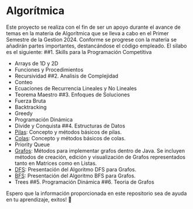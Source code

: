 # Algorítmica
Este proyecto se realiza con el fin de ser un apoyo durante el avance de temas en la materia de Algorítmica que se lleva a cabo en el Primer Semestre de la Gestion 2024. Conforme se progrese con la materia se añadirán partes importantes, destancándose el código empleado. 
El silabo es el siguiente:
##1. Skills para la Programación Competítiva
- Arrays de 1D y 2D
- Funciones y Procedimientos
- Recursividad
##2. Analisis de Complejidad
- Conteo
- Ecuaciones de Recurrencia Lineales y No Lineales
- Teorema Maestro
##3. Enfoques de Soluciones
- Fuerza Bruta
- Backtracking
- Greedy
- Programación Dinámica
- Divide y Conquista
##4. Estructuras de Datos
- [Pilas](Capitulos/EstructurasDeDatos/Pilas/Pilas.java): Concepto y métodos básicos de pilas.
- [Colas](Capitulos/EstructurasDeDatos/Colas/Colas.java): Concepto y métodos básicos de colas.
- Priority Queue
- [Grafos](Capitulos/EstructurasDeDatos/Grafos/Grafos.java): Métodos para implementar grafos dentro de Java. Se incluyen métodos de creación, edición y visualización de Grafos representados tanto en Matrices como en Listas.
- [DFS](Capitulos/EstructurasDeDatos/DFS/DFS.java): Presentación del Algoritmo DFS para Grafos.
- [BFS](Capitulos/EstructurasDeDatos/BFS/BFS.java): Presentación del Algoritmo BFS para Grafos.
- Trees
##5. Programación Dinámica
##6. Teoria de Grafos

Espero que la información proporcionada en este repositorio sea de ayuda en tu aprendizaje, exitos! 🐢
